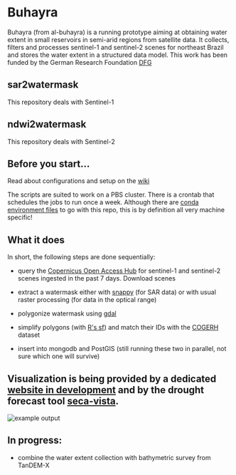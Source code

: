 # Buhayra

Buhayra (from al-buhayra) is a running prototype aiming at obtaining water extent in small reservoirs in semi-arid regions from satellite data. It collects, filters and processes sentinel-1 and sentinel-2 scenes for northeast Brazil and stores the water extent in a structured data model. This work has been funded by the German Research Foundation [DFG](http://gepris.dfg.de/gepris/projekt/266418622)

## sar2watermask

This repository deals with Sentinel-1

## ndwi2watermask

This repository deals with Sentinel-2

## Before you start...

Read about configurations and setup on the [wiki](https://github.com/jmigueldelgado/buhayra/wiki/configuration)

The scripts are suited to work on a PBS cluster. There is a crontab that schedules the jobs to run once a week. Although there are [conda environment files](https://conda.io/docs/user-guide/tasks/manage-environments.html#sharing-an-environment) to go with this repo, this is by definition all very machine specific!

## What it does

In short, the following steps are done sequentially:

- query the [Copernicus Open Access Hub](https://scihub.copernicus.eu/) for sentinel-1 and sentinel-2 scenes ingested in the past 7 days. Download scenes

- extract a watermask either with [snappy](http://step.esa.int/main/toolboxes/snap/) (for SAR data) or with usual raster processing (for data in the optical range)

- polygonize watermask using [gdal](https://pypi.python.org/pypi/GDAL/)

- simplify polygons (with [R's sf](https://github.com/r-spatial/sf/)) and match their IDs with the [COGERH](https://www.cogerh.com.br/) dataset

- insert into mongodb and PostGIS (still running these two in parallel, not sure which one will survive)

## Visualization is being provided by a dedicated [website in development](http://141.89.96.184/) and by the drought forecast tool [seca-vista](http://seca-vista.geo.uni-potsdam.de/).

![example output](https://raw.githubusercontent.com/jmigueldelgado/sar2watermask/master/test/screenshot.png)


## In progress:
- combine the water extent collection with bathymetric survey from TanDEM-X
